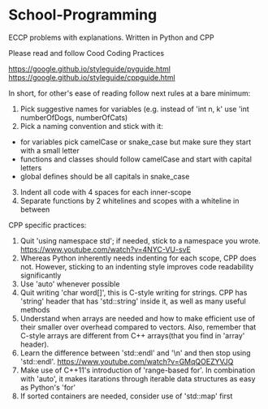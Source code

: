 # School-Programming
ECCP problems with explanations. Written in Python and CPP

Please read and follow Cood Coding Practices

https://google.github.io/styleguide/pyguide.html
https://google.github.io/styleguide/cppguide.html

In short, for other's ease of reading follow next rules at a bare minimum:
1. Pick suggestive names for variables (e.g. instead of 'int n, k' use 'int numberOfDogs, numberOfCats)
2. Pick a naming convention and stick with it:
- for variables pick camelCase or snake_case but make sure they start with a small letter
- functions and classes should follow camelCase and start with capital letters
- global defines should be all capitals in snake_case
3. Indent all code with 4 spaces for each inner-scope
4. Separate functions by 2 whitelines and scopes with a whiteline in between

CPP specific practices:
1. Quit 'using namespace std'; if needed, stick to a namespace you wrote. 
https://www.youtube.com/watch?v=4NYC-VU-svE
2. Whereas Python inherently needs indenting for each scope, CPP does not. However, sticking to an indenting style improves code readability significantly
3. Use 'auto' whenever possible
4. Quit writing 'char word[]', this is C-style writing for strings. CPP has 'string' header that has 'std::string' inside it, as well as many useful methods
5. Understand when arrays are needed and how to make efficient use of their smaller over overhead compared to vectors. Also, remember that C-style arrays are different from C++ arrays(that you find in 'array' header). 
6. Learn the difference between 'std::endl' and '\n' and then stop using 'std::endl'. https://www.youtube.com/watch?v=GMqQOEZYVJQ
7. Make use of C++11's introduction of 'range-based for'. In combination with 'auto', it makes itarations through iterable data structures as easy as Python's 'for'
8. If sorted containers are needed, consider use of 'std::map' first

